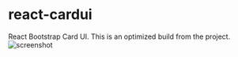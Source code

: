 # react-cardui
React Bootstrap Card UI. This is an optimized build from the project.
![screenshot](https://github.com/thatbeautifuldream/react-cardui/blob/gh-pages/Screenshot%20(1).png)
